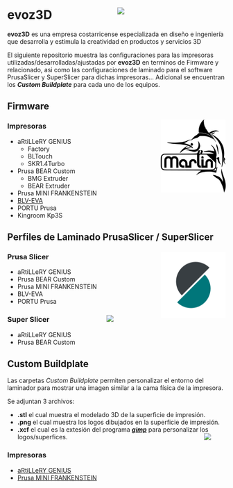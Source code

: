 
# evoz3D <img align="right" width=250 src="/resources/icons/evoz3D_logo.png?raw=true" />

**evoz3D** es una empresa costarricense especializada en diseño e ingeniería que desarrolla y estimula la creatividad en productos y servicios 3D

El siguiente repositorio muestra las configuraciones para las impresoras utilizadas/desarrolladas/ajustadas por **evoz3D** en terminos de Firmware y relacionado, asi como las configuraciones de laminado para el software PrusaSlicer y SuperSlicer para dichas impresoras...
Adicional se encuentran los **_Custom Buildplate_** para cada uno de los equipos.


## Firmware
<img align="right" width=150 src="https://github.com/MarlinFirmware/Marlin/blob/2.0.x/buildroot/share/pixmaps/logo/marlin-250.png?raw=true" />

### Impresoras

* aRtiLLeRY GENIUS
  * Factory
  * BLTouch
  * SKR1.4Turbo
* Prusa BEAR Custom
  * BMG Extruder
  * BEAR Extruder
* Prusa MINI FRANKENSTEIN
* [BLV-EVA](https://github.com/omonge22/Marlin/tree/BLV-EVA_Marlin)
* PORTU Prusa
* Kingroom Kp3S

## Perfiles de Laminado PrusaSlicer / SuperSlicer

### Prusa Slicer <img align="right" width=150 src="https://raw.githubusercontent.com/prusa3d/PrusaSlicer/master/resources/icons/PrusaSlicer.png?raw=true" />
* aRtiLLeRY GENIUS
* Prusa BEAR Custom
* Prusa MINI FRANKENSTEIN
* BLV-EVA
* PORTU Prusa

### Super Slicer <img align="right" width=125 src="https://github.com/supermerill/SuperSlicer/blob/master/resources/icons/SuperSlicer.png?raw=true" />
* aRtiLLeRY GENIUS
* Prusa BEAR Custom

## Custom Buildplate
Las carpetas _Custom Buildplate_ permiten personalizar el entorno del laminador para mostrar una imagen similar a la cama física de la impresora.

Se adjuntan 3 archivos:
* **.stl** el cual muestra el modelado 3D de la superficie de impresión.
* **.png** el cual muestra los logos dibujados en la superficie de impresión.
* **.xcf** el cual es la extesión del programa **[_gimp_](http://www.gimp.org.es/)** para personalizar los logos/superfices. <img align="right" width=50 src="https://gitlab.gnome.org/uploads/-/system/project/avatar/1848/gimp-wilber.png?width=64?raw=true" />

### Impresoras
* [aRtiLLeRY GENIUS](https://github.com/omonge22/evoz3D-Config_Bundle/tree/main/Custom%20Buildplate/aRtiLLeRY%20GENIUS)
* [Prusa MINI FRANKENSTEIN](https://github.com/omonge22/evoz3D-Config_Bundle/tree/main/Custom%20Buildplate/Prusa%20MINI%20FRANKENSTEIN)
